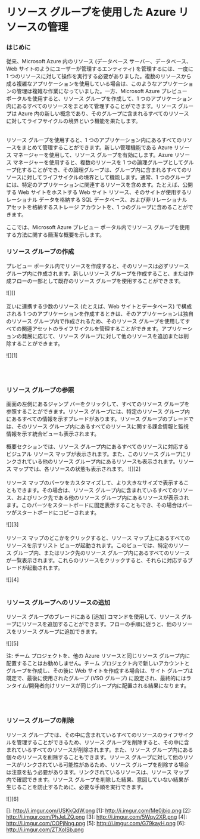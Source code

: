 <properties urlDisplayName="" pageTitle="Using Resource groups to manage your Azure resources" metaKeywords="" description="" metaCanonical="" services="" documentationCenter="" title="Using Resource groups to manage your Azure resources" authors="Nafisa Bhojawala"  solutions="" writer="" manager="" editor=""  />

<tags ms.service="multiple" ms.workload="multiple" ms.tgt_pltfrm="ibiza" ms.devlang="na" ms.topic="article" ms.date="01/01/1900" ms.author="Nafisa Bhojawala"></tags>

# リソース グループを使用した Azure リソースの管理

### はじめに

従来、Microsoft Azure 内のリソース (データベース サーバー、データベース、Web サイトのようにユーザーが管理するエンティティ) を管理するには、一度に 1 つのリソースに対して操作を実行する必要がありました。複数のリソースから成る複雑なアプリケーションを使用している場合は、このようなアプリケーションの管理は複雑な作業になっていました。一方、Microsoft Azure プレビュー ポータルを使用すると、リソース グループを作成して、1 つのアプリケーション内にあるすべてのリソースをまとめて管理することができます。リソース グループは Azure 内の新しい概念であり、そのグループに含まれるすべてのリソースに対してライフサイクルの境界という機能を果たします。
<br><br />

リソース グループを使用すると、1 つのアプリケーション内にあるすべてのリソースをまとめて管理することができます。新しい管理機能である Azure リソース マネージャーを使用して、リソース グループを有効にします。Azure リソース マネージャーを使用すると、複数のリソースを 1 つの論理グループとしてグループ化することができ、その論理グループは、グループ内に含まれるすべてのリソースに対してライフサイクルの境界として機能します。通常、1 つのグループには、特定のアプリケーションに関連するリソースを含めます。たとえば、公開する Web サイトをホストする Web サイト リソース、そのサイトが使用するリレーショナル データを格納する SQL データベース、および非リレーショナル アセットを格納するストレージ アカウントを、1 つのグループに含めることができます。

ここでは、Microsoft Azure プレビュー ポータル内でリソース グループを使用する方法に関する簡潔な概要を示します。

### リソース グループの作成

プレビュー ポータル内でリソースを作成すると、そのリソースは必ずリソース グループ内に作成されます。新しいリソース グループを作成すること、または作成フローの一部として既存のリソース グループを使用することができます。

![][]
<br><br />
互いに連携する少数のリソース (たとえば、Web サイトとデータベース) で構成される 1 つのアプリケーションを作成するときは、そのアプリケーションは独自のリソース グループ内で作成されるため、そのリソース グループを使用してすべての関連アセットのライフサイクルを管理することができます。アプリケーションの発展に応じて、リソース グループに対して他のリソースを追加または削除することができます。

![][1]

<br><br />

### リソース グループの参照

画面の左側にあるジャンプ バーをクリックして、すべてのリソース グループを参照することができます。リソース グループには、特定のリソース グループ内にあるすべての情報を示すブレードがあります。リソース グループのブレードでは、そのリソース グループ内にあるすべてのリソースに関する課金情報と監視情報を示す統合ビューも表示されます。

概要セクションでは、リソース グループ内にあるすべてのリソースに対応するビジュアル リソース マップが表示されます。また、このリソース グループにリンクされている他のリソース グループ内にあるリソースも表示されます。リソース マップでは、各リソースの状態も表示されます。
![][2]
<br><br />
リソース マップのパーツをカスタマイズして、より大きなサイズで表示することもできます。その場合は、リソース グループ内に含まれているすべてのリソース、およびリンク先である他のリソース グループ内にあるリソースが表示されます。このパーツをスタートボードに固定表示することもでき、その場合はパーツがスタートボードにコピーされます。

![][3]
<br><br />
リソース マップのどこかをクリックすると、リソース マップ上にあるすべてのリソースを示すリスト ビューが起動されます。このビューでは、特定のリソース グループ内、またはリンク先のリソース グループ内にあるすべてのリソースが一覧表示されます。これらのリソースをクリックすると、それらに対応するブレードが起動されます。

![][4]
<br><br />
### リソース グループへのリソースの追加

リソース グループのブレードにある [追加] コマンドを使用して、リソース グループにリソースを追加することができます。フローの手順に従うと、他のリソースをリソース グループに追加できます。

![][5]

注: チーム プロジェクトを、他の Azure リソースと同じリソース グループ内に配置することはお勧めしません。チーム プロジェクト内で新しいアカウントとグループを作成し、その後に Web サイトを作成する場合は、サイト グループは既定で、最後に使用されたグループ (VSO グループ) に設定され、最終的にはランタイム/開発者向けリソースが同じグループ内に配置される結果になります。

<br><br />
### リソース グループの削除

リソース グループでは、その中に含まれているすべてのリソースのライフサイクルを管理することができるため、リソース グループを削除すると、その中に含まれているすべてのリソースが削除されます。また、リソース グループ内にある個々のリソースを削除することもできます。リソース グループに対して他のリソースがリンクされている可能性があるため、リソース グループを削除する場合は注意を払う必要があります。リンクされているリソースは、リソース マップ内で確認できます。リソース グループを削除した結果、意図していない結果が生じることを防止するために、必要な手順を実行できます。

![][6]

  []: http://i.imgur.com/USKkQdW.png
  [1]: http://i.imgur.com/Me0jbio.png
  [2]: http://i.imgur.com/PhJeLZQ.png
  [3]: http://i.imgur.com/5Wqv2XR.png
  [4]: http://i.imgur.com/COPjNng.png
  [5]: http://i.imgur.com/G79kayH.png
  [6]: http://i.imgur.com/ZTXoISb.png
